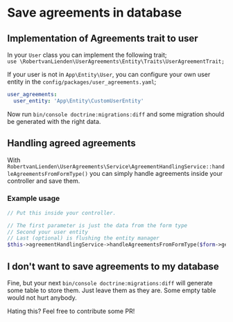 # Save agreements in database
## Implementation of Agreements trait  to user
In your `User` class you can implement the following trait;\
`use \RobertvanLienden\UserAgreements\Entity\Traits\UserAgreementTrait;`

If your user is not in `App\Entity\User`, you can configure your own user entity in the `config/packages/user_agreements.yaml`;
```yaml
user_agreements:
  user_entity: 'App\Entity\CustomUserEntity'
```

Now run `bin/console doctrine:migrations:diff` and some migration should be generated with the right data.

## Handling agreed agreements
With `RobertvanLienden\UserAgreements\Service\AgreementHandlingService::handleAgreementsFromFormType()` you can simply 
handle agreements inside your controller and save them.

### Example usage
```php
// Put this inside your controller.

// The first parameter is just the data from the form type
// Second your user entity
// Last (optional) is flushing the entity manager
$this->agreementHandlingService->handleAgreementsFromFormType($form->get('agreements')->getData(), $user, true);

```

## I don't want to save agreements to my database
Fine, but your next `bin/console doctrine:migrations:diff` will generate some table to store them.
Just leave them as they are. Some empty table would not hurt anybody.

Hating this? Feel free to contribute some PR!
